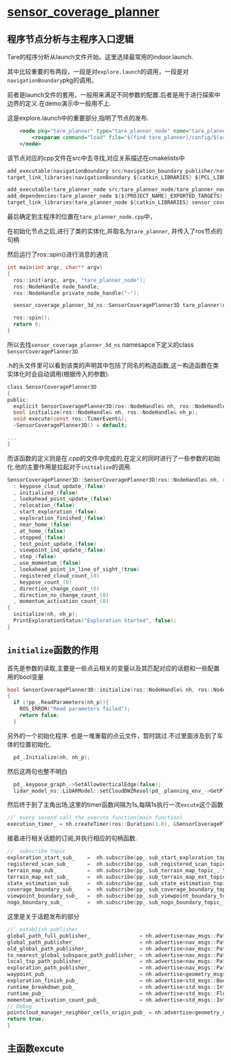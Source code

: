 # [sensor_coverage_planner](https://github.com/shu1ong/gitblog/issues/25)

## 程序节点分析与主程序入口逻辑

Tare的程序分析从launch文件开始。这里选择最常用的indoor.launch.

其中比较重要的有两段，一段是对`explore.launch`的调用，一段是对`navigationBoundary`pkg的调用。

前者是launch文件的套用，一般用来满足不同参数的配置.后者是用于进行探索中边界的定义.在demo演示中一般用不上.

这是explore.launch中的重要部分,指明了节点的发布.
```xml
    <node pkg="tare_planner" type="tare_planner_node" name="tare_planner_node" output="screen" ns="sensor_coverage_planner">
        <rosparam command="load" file="$(find tare_planner)/config/$(arg scenario).yaml" />
    </node>
```

该节点对应的cpp文件在src中去寻找,对应关系描述在cmakelists中
```c
add_executable(navigationBoundary src/navigation_boundary_publisher/navigationBoundary.cpp)
target_link_libraries(navigationBoundary ${catkin_LIBRARIES} ${PCL_LIBRARIES})

add_executable(tare_planner_node src/tare_planner_node/tare_planner_node.cpp)
add_dependencies(tare_planner_node ${${PROJECT_NAME}_EXPORTED_TARGETS} ${catkin_EXPORTED_TARGETS} )
target_link_libraries(tare_planner_node ${catkin_LIBRARIES} sensor_coverage_planner_ground)
```
最后确定到主程序的位置在`tare_planner_node.cpp`中，

在初始化节点之后,进行了类的实体化,并取名为`tare_planner`, 并传入了ros节点的句柄

然后运行了ros::spin()进行消息的通讯

```c
int main(int argc, char** argv)
{
  ros::init(argc, argv, "tare_planner_node");
  ros::NodeHandle node_handle;
  ros::NodeHandle private_node_handle("~");

  sensor_coverage_planner_3d_ns::SensorCoveragePlanner3D tare_planner(node_handle, private_node_handle);

  ros::spin();
  return 0;
}
```
所以去找`sensor_coverage_planner_3d_ns` namesapce下定义的class `SensorCoveragePlanner3D`

.h的头文件里可以看到该类的声明其中包括了同名的构造函数,这一构造函数在类实体化时会自动调用(根据传入的参数).
```c
class SensorCoveragePlanner3D
{
public:
  explicit SensorCoveragePlanner3D(ros::NodeHandle& nh, ros::NodeHandle& nh_p);
  bool initialize(ros::NodeHandle& nh, ros::NodeHandle& nh_p);
  void execute(const ros::TimerEvent&);
  ~SensorCoveragePlanner3D() = default;

...
}
```
而该函数的定义则是在.cpp的文件中完成的,在定义的同时进行了一些参数的初始化.他的主要作用是拉起对于`initialize`的调用.

```c
SensorCoveragePlanner3D::SensorCoveragePlanner3D(ros::NodeHandle& nh, ros::NodeHandle& nh_p)
  : keypose_cloud_update_(false)
  , initialized_(false)
  , lookahead_point_update_(false)
  , relocation_(false)
  , start_exploration_(false)
  , exploration_finished_(false)
  , near_home_(false)
  , at_home_(false)
  , stopped_(false)
  , test_point_update_(false)
  , viewpoint_ind_update_(false)
  , step_(false)
  , use_momentum_(false)
  , lookahead_point_in_line_of_sight_(true)
  , registered_cloud_count_(0)
  , keypose_count_(0)
  , direction_change_count_(0)
  , direction_no_change_count_(0)
  , momentum_activation_count_(0)
{
  initialize(nh, nh_p);
  PrintExplorationStatus("Exploration Started", false);
}
```
## `initialize`函数的作用

首先是参数的读取,主要是一些点云相关的变量以及其匹配对应的话题和一些配置用的bool变量
```c
bool SensorCoveragePlanner3D::initialize(ros::NodeHandle& nh, ros::NodeHandle& nh_p)
{
  if (!pp_.ReadParameters(nh_p)){
    ROS_ERROR("Read parameters failed");
    return false;
  }
```
另外的一个初始化程序. 也是一堆重载的点云文件，暂时跳过.不过里面涉及到了车体的位置初始化.
```c
  pd_.Initialize(nh, nh_p);

```
然后这两句也整不明白
```c
  pd_.keypose_graph_->SetAllowVerticalEdge(false);
  lidar_model_ns::LiDARModel::setCloudDWZResol(pd_.planning_env_->GetPlannerCloudResolution());
  ```
  
  然后终于到了主角出场,这里的timer函数间隔为1s,每隔1s执行一次`excute`这个函数
  ```c
  //` every second call the execute function(main function) 
  execution_timer_ = nh.createTimer(ros::Duration(1.0), &SensorCoveragePlanner3D::execute, this);
  ```
  接着进行相关话题的订阅,并执行相应的句柄函数.
  ```c
  //` subscribe topic
  exploration_start_sub_    =  nh.subscribe(pp_.sub_start_exploration_topic_, 5, &SensorCoveragePlanner3D::ExplorationStartCallback, this); //` no publisher
  registered_scan_sub_      =  nh.subscribe(pp_.sub_registered_scan_topic_, 5, &SensorCoveragePlanner3D::RegisteredScanCallback, this);
  terrain_map_sub_          =  nh.subscribe(pp_.sub_terrain_map_topic_, 5, &SensorCoveragePlanner3D::TerrainMapCallback, this);
  terrain_map_ext_sub_      =  nh.subscribe(pp_.sub_terrain_map_ext_topic_, 5, &SensorCoveragePlanner3D::TerrainMapExtCallback, this);
  state_estimation_sub_     =  nh.subscribe(pp_.sub_state_estimation_topic_, 5, &SensorCoveragePlanner3D::StateEstimationCallback, this);
  coverage_boundary_sub_    =  nh.subscribe(pp_.sub_coverage_boundary_topic_, 1, &SensorCoveragePlanner3D::CoverageBoundaryCallback, this);
  viewpoint_boundary_sub_   =  nh.subscribe(pp_.sub_viewpoint_boundary_topic_, 1, &SensorCoveragePlanner3D::ViewPointBoundaryCallback, this);
  nogo_boundary_sub_        =  nh.subscribe(pp_.sub_nogo_boundary_topic_, 1, &SensorCoveragePlanner3D::NogoBoundaryCallback, this);
  ```
  这里是关于话题发布的部分
  ```c
  //` establish publisher
  global_path_full_publisher_                = nh.advertise<nav_msgs::Path>("global_path_full", 1);
  global_path_publisher_                     = nh.advertise<nav_msgs::Path>("global_path", 1);
  old_global_path_publisher_                 = nh.advertise<nav_msgs::Path>("old_global_path", 1);
  to_nearest_global_subspace_path_publisher_ = nh.advertise<nav_msgs::Path>("to_nearest_global_subspace_path", 1);
  local_tsp_path_publisher_                  = nh.advertise<nav_msgs::Path>("local_path", 1);
  exploration_path_publisher_                = nh.advertise<nav_msgs::Path>("exploration_path", 1);
  waypoint_pub_                              = nh.advertise<geometry_msgs::PointStamped>(pp_.pub_waypoint_topic_, 2);
  exploration_finish_pub_                    = nh.advertise<std_msgs::Bool>(pp_.pub_exploration_finish_topic_, 2);
  runtime_breakdown_pub_                     = nh.advertise<std_msgs::Int32MultiArray>(pp_.pub_runtime_breakdown_topic_, 2);
  runtime_pub_                               = nh.advertise<std_msgs::Float32>(pp_.pub_runtime_topic_, 2);
  momentum_activation_count_pub_             = nh.advertise<std_msgs::Int32>(pp_.pub_momentum_activation_count_topic_, 2);
  // Debug
  pointcloud_manager_neighbor_cells_origin_pub_ = nh.advertise<geometry_msgs::PointStamped>("pointcloud_manager_neighbor_cells_origin", 1);
  return true;
}

```
## 主函数excute


